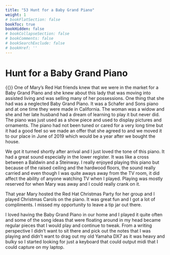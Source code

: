 ```yaml
---
title: "53 Hunt for a Baby Grand Piano"
weight: 1
# bookFlatSection: false
bookToc: true
bookHidden: false
# bookCollapseSection: false
# bookComments: false
# bookSearchExclude: false
# bookHref: ''
---
```

# Hunt for a Baby Grand Piano
{{<picture src="/images/grandPiano.png"  width="300 px">}}
One of Mary’s Red Hat friends knew that we were in the market for a Baby Grand Piano and she knew about this lady that was moving into assisted living and was selling many of her possessions. One thing that she had was a neglected Baby Grand Piano. It was a Schafer and Sons piano and at one time they were made in California. The woman was a widow and she and her late husband had a dream of learning to play it but never did. The piano was just used as a show piece and used to display pictures and ornaments. The piano had not been tuned or cared for a very long time but it had a good feel so we made an offer that she agreed to and we moved it to our place in June of 2019 which would be a year after we bought the house.

We got it turned shortly after arrival and I just loved the tone of this piano. It had a great sound especially in the lower register. It was like a cross between a Baldwin and a Steinway. I really enjoyed playing this piano but because of the raised ceiling and the hardwood floors, the sound really carried and even though I was quite aways away from the TV room, it did affect the ability of anyone watching TV when I played. Playing was mostly reserved for when Mary was away and I could really crank on it.

That year Mary hosted the Red Hat Christmas Party for her group and I played Christmas Carols on the piano. It was great fun and I got a lot of compliments. I missed my opportunity to leave a tip jar out there. 

I loved having the Baby Grand Piano in our home and I played it quite often and some of the song ideas that were floating around in my head became regular pieces that I would play and continue to tweak. From a writing perspective I didn’t want to sit there and pick out the notes that I was playing and didn’t want to drag out my old Yamaha DX7 as it was heavy and bulky so I started looking for just a keyboard that could output midi that I could capture on my laptop.
